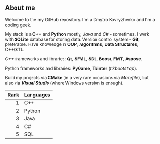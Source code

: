 ## About me

Welcome to the my GitHub repository.
I'm a Dmytro Kovryzhenko and I'm a coding geek.

My stack is a **C++** and **Python** mostly, _Java_ and _C#_ - sometimes.
I work with **SQLite** database for storing data.
Version control system - **Git**, preferable.
Have knowledge in **OOP**, **Algorithms**, **Data Structures**, C++\\**STL**.

C++ frameworks and libraries: **Qt**, **SFML**, **SDL**, **Boost**, **FMT**, **Aspose**.

Python frameworks and libraries: **PyGame**, **Tkinter** (_ttkbootstrap_).

Build my projects via **CMake** (in a very rare occasions via _Makefile_),
but also via _**Visual Studio**_ (where Windows version is enough).

| Rank | Languages |
| ---: | --------- |
|    1 | C++       |
|    2 | Python    |
|    3 | Java      |
|    4 | C#        |
|    5 | SQL       |
